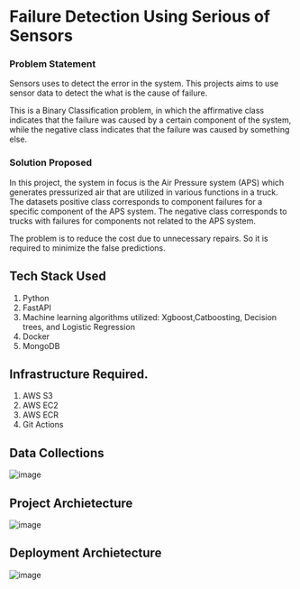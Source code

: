 # Failure Detection Using Serious of Sensors

### Problem Statement
Sensors uses to detect the error in the system. This projects aims to use sensor data to detect the what is the cause of failure.

This is a Binary Classification problem, in which the affirmative class indicates that the failure was caused by a certain component of the system, while the negative class
indicates that the failure was caused by something else.

### Solution Proposed 
In this project, the system in focus is the Air Pressure system (APS) which generates pressurized air that are utilized in various functions in a truck. The datasets positive class corresponds to component failures for a specific component of the APS system. The negative class corresponds to trucks with failures for components not related to the APS system.

The problem is to reduce the cost due to unnecessary repairs. So it is required to minimize the false predictions.
## Tech Stack Used
1. Python 
2. FastAPI 
3. Machine learning algorithms utilized: Xgboost,Catboosting, Decision trees, and Logistic Regression
4. Docker
5. MongoDB

## Infrastructure Required.

1. AWS S3
2. AWS EC2
3. AWS ECR
4. Git Actions


## Data Collections
![image](https://user-images.githubusercontent.com/57321948/193536736-5ccff349-d1fb-486e-b920-02ad7974d089.png)


## Project Archietecture
![image](https://user-images.githubusercontent.com/57321948/193536768-ae704adc-32d9-4c6c-b234-79c152f756c5.png)


## Deployment Archietecture
![image](https://user-images.githubusercontent.com/57321948/193536973-4530fe7d-5509-4609-bfd2-cd702fc82423.png)

